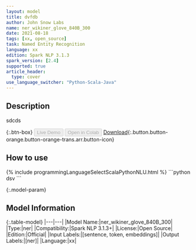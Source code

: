 ```yaml
---
layout: model
title: dvfdb
author: John Snow Labs
name: ner_wikiner_glove_840B_300
date: 2021-08-18
tags: [xx, open_source]
task: Named Entity Recognition
language: xx
edition: Spark NLP 3.1.3
spark_version: [2.4]
supported: true
article_header:
  type: cover
use_language_switcher: "Python-Scala-Java"
---
```


## Description

sdcds

{:.btn-box}
<button class="button button-orange" disabled>Live Demo</button>
<button class="button button-orange" disabled>Open in Colab</button>
[Download](https://s3.amazonaws.com/undefined/public/models/ner_wikiner_glove_840B_300_xx_3.1.3_2.4_1629260354607.zip){:.button.button-orange.button-orange-trans.arr.button-icon}

## How to use



<div class="tabs-box" markdown="1">
{% include programmingLanguageSelectScalaPythonNLU.html %}
```python
dsv
```

</div>

{:.model-param}
## Model Information

{:.table-model}
|---|---|
|Model Name:|ner_wikiner_glove_840B_300|
|Type:|ner|
|Compatibility:|Spark NLP 3.1.3+|
|License:|Open Source|
|Edition:|Official|
|Input Labels:|[sentence, token, embeddings]|
|Output Labels:|[ner]|
|Language:|xx|